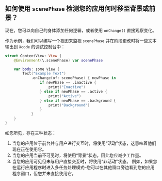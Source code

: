 如何使用 `scenePhase` 检测您的应用何时移至背景或前景？
---

现在，您可以向自己的身体添加任何逻辑，或者使用 `onChange()` 直接观察变化。

作为示例，我们可以编写一个视图来监视 `scenePhase` 并在阶段更改时将一些文本输出到 `Xcode` 的调试控制台中：

```swift
struct ContentView: View {
    @Environment(\.scenePhase) var scenePhase

    var body: some View { 
        Text("Example Text")
            .onChange(of: scenePhase) { newPhase in
                if newPhase == .inactive {
                    print("Inactive")
                } else if newPhase == .active {
                    print("Active")
                } else if newPhase == .background {
                    print("Background")
                }
            }
    }
}
```

如您所见，存在三种状态：

1. 当您的应用位于前台并与用户进行交互时，将使用“活动”状态，这意味着他们现在正在使用它。
2. 当您的应用当前不可见时，将使用“背景”状态，因此您应减少工作量。
3. 当您的应用可见但未与用户直接交互时，将使用“非活动”状态。 例如，如果您在运行应用程序时进入多任务处理模式–您可以在其他窗口旁边看到您的应用程序窗口，但您并未直接使用它。